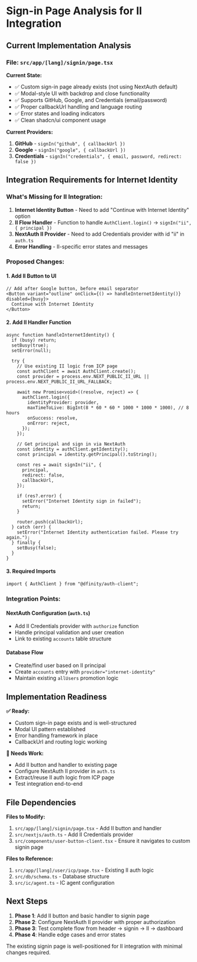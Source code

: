 # Sign-in Page Analysis for II Integration

## Current Implementation Analysis

### File: `src/app/[lang]/signin/page.tsx`

**Current State:**
- ✅ Custom sign-in page already exists (not using NextAuth default)
- ✅ Modal-style UI with backdrop and close functionality  
- ✅ Supports GitHub, Google, and Credentials (email/password)
- ✅ Proper callbackUrl handling and language routing
- ✅ Error states and loading indicators
- ✅ Clean shadcn/ui component usage

**Current Providers:**
1. **GitHub** - `signIn("github", { callbackUrl })`
2. **Google** - `signIn("google", { callbackUrl })`  
3. **Credentials** - `signIn("credentials", { email, password, redirect: false })`

## Integration Requirements for Internet Identity

### What's Missing for II Integration:
1. **Internet Identity Button** - Need to add "Continue with Internet Identity" option
2. **II Flow Handler** - Function to handle `AuthClient.login()` → `signIn("ii", { principal })`
3. **NextAuth II Provider** - Need to add Credentials provider with id "ii" in `auth.ts`
4. **Error Handling** - II-specific error states and messages

### Proposed Changes:

#### 1. Add II Button to UI
```tsx
// Add after Google button, before email separator
<Button variant="outline" onClick={() => handleInternetIdentity()} disabled={busy}>
  Continue with Internet Identity
</Button>
```

#### 2. Add II Handler Function
```tsx
async function handleInternetIdentity() {
  if (busy) return;
  setBusy(true);
  setError(null);
  
  try {
    // Use existing II logic from ICP page
    const authClient = await AuthClient.create();
    const provider = process.env.NEXT_PUBLIC_II_URL || process.env.NEXT_PUBLIC_II_URL_FALLBACK;
    
    await new Promise<void>((resolve, reject) => {
      authClient.login({
        identityProvider: provider,
        maxTimeToLive: BigInt(8 * 60 * 60 * 1000 * 1000 * 1000), // 8 hours
        onSuccess: resolve,
        onError: reject,
      });
    });
    
    // Get principal and sign in via NextAuth
    const identity = authClient.getIdentity();
    const principal = identity.getPrincipal().toString();
    
    const res = await signIn("ii", {
      principal,
      redirect: false,
      callbackUrl,
    });
    
    if (res?.error) {
      setError("Internet Identity sign in failed");
      return;
    }
    
    router.push(callbackUrl);
  } catch (err) {
    setError("Internet Identity authentication failed. Please try again.");
  } finally {
    setBusy(false);
  }
}
```

#### 3. Required Imports
```tsx
import { AuthClient } from "@dfinity/auth-client";
```

### Integration Points:

#### NextAuth Configuration (`auth.ts`)
- Add II Credentials provider with `authorize` function
- Handle principal validation and user creation
- Link to existing `accounts` table structure

#### Database Flow
- Create/find user based on II principal
- Create `accounts` entry with `provider="internet-identity"`
- Maintain existing `allUsers` promotion logic

## Implementation Readiness

**✅ Ready:**
- Custom sign-in page exists and is well-structured
- Modal UI pattern established
- Error handling framework in place
- CallbackUrl and routing logic working

**🔨 Needs Work:**
- Add II button and handler to existing page
- Configure NextAuth II provider in `auth.ts`
- Extract/reuse II auth logic from ICP page
- Test integration end-to-end

## File Dependencies

**Files to Modify:**
1. `src/app/[lang]/signin/page.tsx` - Add II button and handler
2. `src/nextjs/auth.ts` - Add II Credentials provider
3. `src/components/user-button-client.tsx` - Ensure it navigates to custom signin page

**Files to Reference:**
1. `src/app/[lang]/user/icp/page.tsx` - Existing II auth logic
2. `src/db/schema.ts` - Database structure
3. `src/ic/agent.ts` - IC agent configuration

## Next Steps

1. **Phase 1**: Add II button and basic handler to signin page
2. **Phase 2**: Configure NextAuth II provider with proper authorization
3. **Phase 3**: Test complete flow from header → signin → II → dashboard
4. **Phase 4**: Handle edge cases and error states

The existing signin page is well-positioned for II integration with minimal changes required.
